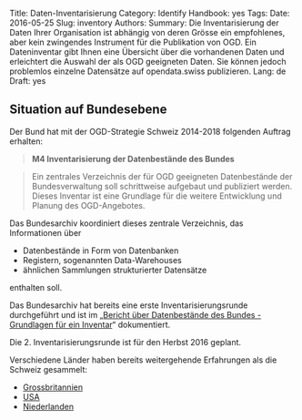 Title: Daten-Inventarisierung
Category: Identify
Handbook: yes
Tags:
Date: 2016-05-25
Slug: inventory
Authors:
Summary: Die Inventarisierung der Daten Ihrer Organisation ist abhängig von deren Grösse ein empfohlenes, aber kein zwingendes Instrument für die Publikation von OGD. Ein Dateninventar gibt Ihnen eine Übersicht über die vorhandenen Daten und erleichtert die Auswahl der als OGD geeigneten Daten. Sie können jedoch problemlos einzelne Datensätze auf opendata.swiss publizieren.
Lang: de
Draft: yes


## Situation auf Bundesebene

Der Bund hat mit der OGD-Strategie Schweiz 2014-2018 folgenden Auftrag erhalten:

> **M4 Inventarisierung der Datenbestände des Bundes**

> Ein zentrales Verzeichnis der für OGD geeigneten Datenbestände der Bundesverwaltung soll schrittweise aufgebaut und publiziert werden. Dieses Inventar ist eine Grundlage für die weitere Entwicklung und Planung des OGD-Angebotes.

Das Bundesarchiv koordiniert dieses zentrale Verzeichnis, das Informationen über

- Datenbestände in Form von Datenbanken
- Registern, sogenannten Data-Warehouses
- ähnlichen Sammlungen strukturierter Datensätze

enthalten soll.

Das Bundesarchiv hat bereits eine erste Inventarisierungsrunde durchgeführt und ist im „[Bericht über Datenbestände des Bundes - Grundlagen für ein Inventar](/de/library/bericht-datenbestaende-bund)“ dokumentiert.

Die 2. Inventarisierungsrunde ist für den Herbst 2016 geplant.

Verschiedene Länder haben bereits weitergehende Erfahrungen als die Schweiz gesammelt:

- [Grossbritannien](http://data.gov.uk/data/search)
- [USA](https://project-open-data.cio.gov/implementation-guide)
- [Niederlanden](http://www.openstate.eu/en/2014/10/government-wide-data-inventory-ready-in-spring-2015/)
